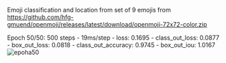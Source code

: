 Emoji classification and location from set of 9 emojis from https://github.com/hfg-gmuend/openmoji/releases/latest/download/openmoji-72x72-color.zip

Epoch 50/50: 500 steps - 19ms/step - loss: 0.1695 - class_out_loss: 0.0877 - box_out_loss: 0.0818 - class_out_accuracy: 0.9745 - box_out_iou: 1.0167
![epoha50](https://user-images.githubusercontent.com/36560592/110971054-aeed1380-835a-11eb-9d43-9f7a26c99744.png)

